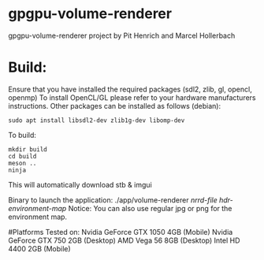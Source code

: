 # gpgpu-volume-renderer

gpgpu-volume-renderer project by Pit Henrich and Marcel Hollerbach

# Build:
Ensure that you have installed the required packages (sdl2, zlib, gl, opencl, openmp)
To install OpenCL/GL please refer to your hardware manufacturers instructions. Other packages
can be installed as follows (debian):

```
sudo apt install libsdl2-dev zlib1g-dev libomp-dev
```


To build:
```
mkdir build
cd build
meson ..
ninja
```

This will automatically download stb & imgui

Binary to launch the application: ./app/volume-renderer *nrrd-file* *hdr-environment-map*
Notice: You can also use regular jpg or png for the environment map.

#Platforms
Tested on:
Nvidia GeForce GTX 1050 4GB (Mobile)
Nvidia GeForce GTX 750 2GB (Desktop)
AMD Vega 56 8GB (Desktop)
Intel HD 4400 2GB (Mobile)

